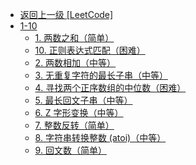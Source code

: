- [返回上一级 [LeetCode]](LeetCode/)
- [1-10](LeetCode/1-10/)
  - [1. 两数之和（简单）](LeetCode/1-10/1.%20两数之和（简单）.md)
  - [10. 正则表达式匹配（困难）](LeetCode/1-10/10.%20正则表达式匹配（困难）.md)
  - [2. 两数相加（中等）](LeetCode/1-10/2.%20两数相加（中等）.md)
  - [3. 无重复字符的最长子串（中等）](LeetCode/1-10/3.%20无重复字符的最长子串（中等）.md)
  - [4. 寻找两个正序数组的中位数（困难）](LeetCode/1-10/4.%20寻找两个正序数组的中位数（困难）.md)
  - [5. 最长回文子串（中等）](LeetCode/1-10/5.%20最长回文子串（中等）.md)
  - [6. Z 字形变换（中等）](LeetCode/1-10/6.%20Z%20字形变换（中等）.md)
  - [7. 整数反转（简单）](LeetCode/1-10/7.%20整数反转（简单）.md)
  - [8. 字符串转换整数 (atoi)（中等）](LeetCode/1-10/8.%20字符串转换整数%20(atoi)（中等）.md)
  - [9. 回文数（简单）](LeetCode/1-10/9.%20回文数（简单）.md)
